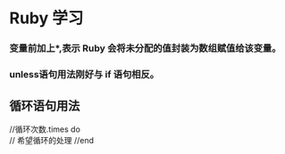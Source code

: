 # Ruby 学习
### 变量前加上*,表示 Ruby 会将未分配的值封装为数组赋值给该变量。

### unless语句用法刚好与 if 语句相反。

## 循环语句用法
//循环次数.times do  
//	希望循环的处理 
//end